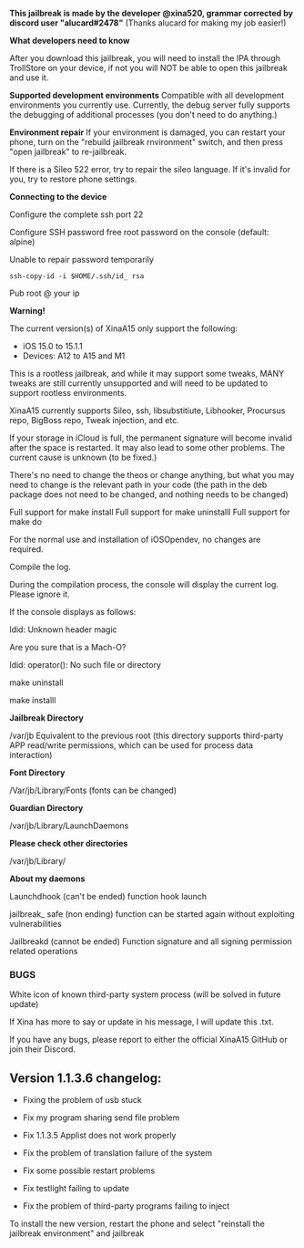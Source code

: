 **This jailbreak is made by the developer @xina520, grammar corrected by discord user "alucard#2478"** (Thanks alucard for making my job easier!)

**What developers need to know**

After you download this jailbreak, you will need to install the IPA through TrollStore on your device, if not you will NOT be able to open this jailbreak and use it.

**Supported development environments**
Compatible with all development environments you currently use.
Currently, the debug server fully supports the debugging of additional processes (you don't need to do anything.)

**Environment repair**
If your environment is damaged, you can restart your phone, turn on the "rebuild jailbreak rnvironment" switch, and then press "open jailbreak" to re-jailbreak.

If there is a Sileo 522 error, try to repair the sileo language. If it's invalid for you, try to restore phone settings.

**Connecting to the device**

Configure the complete ssh port 22

Configure SSH password free root password on the console (default: alpine) 

Unable to repair password temporarily

`ssh-copy-id -i $HOME/.ssh/id_ rsa` 

Pub root @ your ip

**Warning!**

The current version(s) of XinaA15 only support the following:
- iOS 15.0 to 15.1.1
- Devices: A12 to A15 and M1

This is a rootless jailbreak, and while it may support some tweaks, MANY tweaks are still currently unsupported and will need to be updated to support rootless environments.

XinaA15 currently supports Sileo, ssh, libsubstitiute, Libhooker, Procursus repo, BigBoss repo, Tweak injection, and etc.

If your storage in iCloud is full, the permanent signature will become invalid after the space is restarted. It may also lead to some other problems. The current cause is unknown (to be fixed.)

There's no need to change the theos or change anything, but what you may need to change is the relevant path in your code (the path in the deb package does not need to be changed, and nothing needs to be changed)

Full support for make install
Full support for make uninstalll
Full support for make do

For the normal use and installation of iOSOpendev, no changes are required.

Compile the log. 

During the compilation process, the console will display the current log. Please ignore it.

If the console displays as follows:

ldid: Unknown header magic

Are you sure that is a Mach-O?

ldid: operator(): No such file or directory

make uninstall

make installl

**Jailbreak Directory**

/var/jb
Equivalent to the previous root (this directory supports third-party APP read/write permissions, which can be used for process data interaction)

**Font Directory**

/Var/jb/Library/Fonts (fonts can be changed)

**Guardian Directory**

/var/jb/Library/LaunchDaemons

**Please check other directories**

/var/jb/Library/

**About my daemons**

Launchdhook (can't be ended) function hook launch

jailbreak_ safe (non ending) function can be started again without exploiting vulnerabilities

Jailbreakd (cannot be ended) Function signature and all signing permission related operations


### **BUGS**
White icon of known third-party system process (will be solved in future update)

If Xina has more to say or update in his message, I will update this .txt.

If you have any bugs, please report to either the official XinaA15 GitHub or join their Discord.

## Version 1.1.3.6 changelog: 
 
* Fixing the problem of usb stuck

* Fix my program sharing send file problem

* Fix 1.1.3.5 Applist does not work properly

* Fix the problem of translation failure of the system

* Fix some possible restart problems

* Fix testlight failing to update

* Fix the problem of third-party programs failing to inject

To install the new version, restart the phone and select "reinstall the jailbreak environment" and jailbreak
